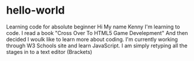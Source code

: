 # hello-world
Learning code for absolute beginner
Hi
My name Kenny
I'm learning to code.
I read a book "Cross Over To HTML5 Game Develepment"
And then decided I woulk like to learn more about coding.
I'm currently working through W3 Schools site and learn JavaScript.
I am simply retyping all the stages in to a text editor (Brackets)
